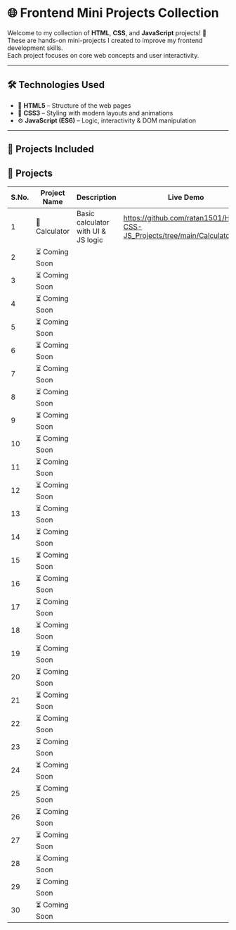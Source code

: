 # 🌐 Frontend Mini Projects Collection

Welcome to my collection of **HTML**, **CSS**, and **JavaScript** projects! 🚀  
These are hands-on mini-projects I created to improve my frontend development skills.  
Each project focuses on core web concepts and user interactivity.  

---

## 🛠️ Technologies Used

- 🧱 **HTML5** – Structure of the web pages  
- 🎨 **CSS3** – Styling with modern layouts and animations  
- ⚙️ **JavaScript (ES6)** – Logic, interactivity & DOM manipulation  

---

## 📁 Projects Included

## 📁 Projects

| S.No. | Project Name     | Description                              | Live Demo     |
|-------|------------------|------------------------------------------|---------------|
| 1     | 🧮 Calculator     | Basic calculator with UI & JS logic     | https://github.com/ratan1501/HTML-CSS-JS_Projects/tree/main/Calculator |
| 2     | ⏳ Coming Soon    |                                          |               |
| 3     | ⏳ Coming Soon    |                                          |               |
| 4     | ⏳ Coming Soon    |                                          |               |
| 5     | ⏳ Coming Soon    |                                          |               |
| 6     | ⏳ Coming Soon    |                                          |               |
| 7     | ⏳ Coming Soon    |                                          |               |
| 8     | ⏳ Coming Soon    |                                          |               |
| 9     | ⏳ Coming Soon    |                                          |               |
| 10    | ⏳ Coming Soon    |                                          |               |
| 11    | ⏳ Coming Soon    |                                          |               |
| 12    | ⏳ Coming Soon    |                                          |               |
| 13    | ⏳ Coming Soon    |                                          |               |
| 14    | ⏳ Coming Soon    |                                          |               |
| 15    | ⏳ Coming Soon    |                                          |               |
| 16    | ⏳ Coming Soon    |                                          |               |
| 17    | ⏳ Coming Soon    |                                          |               |
| 18    | ⏳ Coming Soon    |                                          |               |
| 19    | ⏳ Coming Soon    |                                          |               |
| 20    | ⏳ Coming Soon    |                                          |               |
| 21    | ⏳ Coming Soon    |                                          |               |
| 22    | ⏳ Coming Soon    |                                          |               |
| 23    | ⏳ Coming Soon    |                                          |               |
| 24    | ⏳ Coming Soon    |                                          |               |
| 25    | ⏳ Coming Soon    |                                          |               |
| 26    | ⏳ Coming Soon    |                                          |               |
| 27    | ⏳ Coming Soon    |                                          |               |
| 28    | ⏳ Coming Soon    |                                          |               |
| 29    | ⏳ Coming Soon    |                                          |               |
| 30    | ⏳ Coming Soon    |                                          |               |


